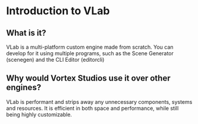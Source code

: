 # Introduction to VLab
## What is it?
VLab is a multi-platform custom engine made from scratch. You can develop for it using multiple programs, such as the Scene Generator (scenegen) and the CLI Editor (editorcli)
## Why would Vortex Studios use it over other engines?
VLab is performant and strips away any unnecessary components, systems and resources. It is efficient in both space and performance, while still being highly customizable.